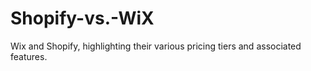 # Shopify-vs.-WiX
Wix and Shopify, highlighting their various pricing tiers and associated features.
